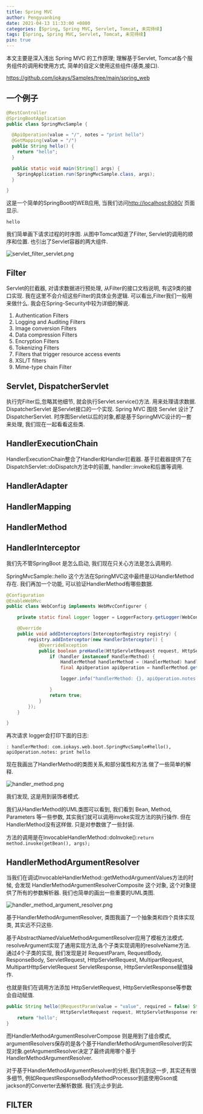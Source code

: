 ```yaml
---
title: Spring MVC
author: Pengyuanbing
date: 2021-04-13 11:33:00 +0800
categories: [Spring, Spring MVC, Servlet, Tomcat, 未完待续]
tags: [Spring, Spring MVC, Servlet, Tomcat, 未完待续]
pin: true
---
```


本文主要是深入浅出 Spring MVC 的工作原理; 理解基于Servlet, Tomcat各个服务组件的调用和使用方式, 简单的自定义使用这些组件(基类,接口).

<https://github.com/iokays/Samples/tree/main/spring_web>

## 一个例子

```java
@RestController
@SpringBootApplication
public class SpringMvcSample {

  @ApiOperation(value = "/", notes = "print hello")
  @GetMapping(value = "/")
  public String hello() {
    return "hello";
  }

  public static void main(String[] args) {
    SpringApplication.run(SpringMvcSample.class, args);
  }

}
```

这是一个简单的SpringBoot的WEB应用, 当我们访问<http://localhost:8080/> 页面显示.

```console
hello
```

我们简单画下请求过程的时序图. 从图中Tomcat知道了Filter, Servlet的调用的顺序和位置. 也引出了Servlet容器的两大组件.


![servlet_filter_servlet.png](/assets/img/spring_mvc/servlet_filter_servlet.png)

## Filter

Servlet的拦截器, 对请求数据进行预处理, 从Filter的接口文档说明, 有这9类的接口实现. 我在这里不会介绍这些Filter的具体业务逻辑. 可以看出,Filter我们一般用来做什么. 我会在Spring-Security中较为详细的解说.

1) Authentication Filters
2) Logging and Auditing Filters
3) Image conversion Filters
4) Data compression Filters
5) Encryption Filters
6) Tokenizing Filters
7) Filters that trigger resource access events
8) XSL/T filters
9) Mime-type chain Filter

## Servlet, DispatcherServlet

执行完Filter后,忽略其他细节, 就会执行Servlet.service()方法. 用来处理请求数据. DispatcherServlet 是Servlet接口的一个实现. Spring MVC 围绕 Servlet 设计了DispatcherServlet. 时序图Servlet以后的对象,都是基于SpringMVC设计的一套来处理, 我们现在一起看看这些类.

## HandlerExecutionChain


HandlerExecutionChain整合了Handler和Handler拦截器. 基于拦截器提供了在DispatchServlet::doDispatch方法中的前置, handler::invoke和后置等调用.

## HandlerAdapter


## HandlerMapping

## HandlerMethod

## HandlerInterceptor


我们先不管SpringBoot 是怎么启动, 我们现在只关心方法是怎么调用的.

SpringMvcSample::hello 这个方法在SpringMVC这中最终是以HandlerMethod存在. 我们再加一个功能, 可以验证HandlerMethod有哪些数据.

```java
@Configuration
@EnableWebMvc
public class WebConfig implements WebMvcConfigurer {

    private static final Logger logger = LoggerFactory.getLogger(WebConfig.class);

    @Override
    public void addInterceptors(InterceptorRegistry registry) {
        registry.addInterceptor(new HandlerInterceptor() {
            @OverrideException
            public boolean preHandle(HttpServletRequest request, HttpServletResponse response, Object handler) throws  {
                if (handler instanceof HandlerMethod) {
                    HandlerMethod handlerMethod = (HandlerMethod) handler;
                    final ApiOperation apiOperation = handlerMethod.getMethodAnnotation(ApiOperation.class);

                    logger.info("handlerMethod: {}, apiOperation.notes: {}", handler, apiOperation.notes());

                }
                return true;
            }
        });
    }

}

```

再次请求 logger会打印下面的日志:

```console
: handlerMethod: com.iokays.web.boot.SpringMvcSample#hello(), apiOperation.notes: print hello
```

现在我画出了HandlerMethod的类图关系,和部分属性和方法.做了一些简单的解释.

![handler_method.png](/assets/img/spring_mvc/handler_method.png)

我们发现, 这是用到装饰者模式.

我们从HandlerMethod的UML类图可以看到, 我们看到 Bean, Method, Parameters 等一些参数, 其实我们就可以调用invoke实现方法的执行操作. 但在HandlerMethod没有这样做.
只是对参数做了一些封装.

方法的调用是在InvocableHandlerMethod::doInvoke():```return method.invoke(getBean(), args);```

## HandlerMethodArgumentResolver

当我们在调试InvocableHandlerMethod::getMethodArgumentValues方法的时候, 会发现 HandlerMethodArgumentResolverComposite 这个对象, 这个对象提供了所有的参数解析器.
我们也简单的画出一些重要的UML类图.


![handler_method_argument_resolver.png](/assets/img/spring_mvc/handler_method_argument_resolver.png)

基于HandlerMethodArgumentResolver, 类图我画了一个抽象类和四个具体实现类, 其实远不只这些.

基于AbstractNamedValueMethodArgumentResolver应用了模板方法模式.
resolveArgument实现了通用实现方法,各个子类实现调用的resolveName方法.
通过4个子类的实现, 我们发现是对
RequestParam, RequestBody, ResponseBody,
ServletRequest, HttpServletRequest, MultipartRequest, MultipartHttpServletRequest
ServletResponse, HttpServletResponse赋值操作.

也就是我们在调用方法添加 HttpServletRequest, HttpServletResponse等参数会自动赋值.

```java
public String hello(@RequestParam(value = "value", required = false) String value,
                    HttpServletRequest request, HttpServletResponse response) {
    return "hello";
}
```

而HandlerMethodArgumentResolverCompose 则是用到了组合模式,
argumentResolvers保存的是各个基于HandlerMethodArgumentResolver的实现对象.getArgumentResolver决定了最终调用哪个基于HandlerMethodArgumentResolver.

对于基于HandlerMethodArgumentResolver的分析,我们先到这一步, 其实还有很多细节, 例如RequestResponseBodyMethodProcessor到底使用Gson或jackson的Converter去解析数据.
我们先止步到此.




## FILTER



